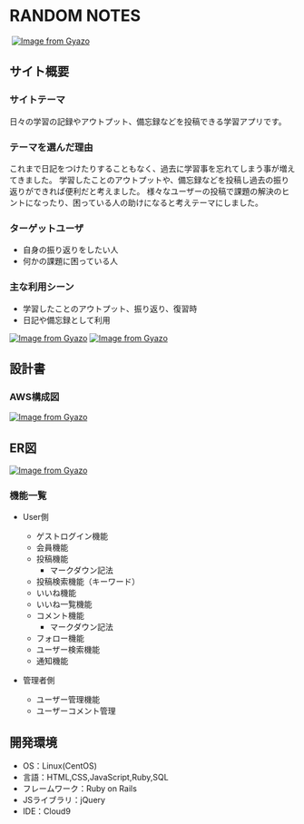 # RANDOM NOTES
​
[![Image from Gyazo](https://i.gyazo.com/c00ee939f5571f4f3ccf6169d61dea92.png)](https://gyazo.com/c00ee939f5571f4f3ccf6169d61dea92)
## サイト概要
### サイトテーマ
日々の学習の記録やアウトプット、備忘録などを投稿できる学習アプリです。   

### テーマを選んだ理由
これまで日記をつけたりすることもなく、過去に学習事を忘れてしまう事が増えてきました。
学習したことのアウトプットや、備忘録などを投稿し過去の振り返りができれば便利だと考えました。
様々なユーザーの投稿で課題の解決のヒントになったり、困っている人の助けになると考えテーマにしました。
​
### ターゲットユーザ
- 自身の振り返りをしたい人
- 何かの課題に困っている人

### 主な利用シーン
- 学習したことのアウトプット、振り返り、復習時
- 日記や備忘録として利用

[![Image from Gyazo](https://i.gyazo.com/04bfed211eb1201d9cb96892ead9a86f.png)](https://gyazo.com/04bfed211eb1201d9cb96892ead9a86f)
[![Image from Gyazo](https://i.gyazo.com/6603084d922917e7befad677556e4341.png)](https://gyazo.com/6603084d922917e7befad677556e4341)
​
## 設計書

### AWS構成図

[![Image from Gyazo](https://i.gyazo.com/39c3e655bebf20c1d2de42ee78515d4e.png)](https://gyazo.com/39c3e655bebf20c1d2de42ee78515d4e)

## ER図

[![Image from Gyazo](https://i.gyazo.com/02bc4101c3ba74c04b93b76cccefb3ce.png)](https://gyazo.com/02bc4101c3ba74c04b93b76cccefb3ce)
​
### 機能一覧

- User側
　
    - ゲストログイン機能
    - 会員機能
    - 投稿機能
        - マークダウン記法
    - 投稿検索機能（キーワード）
    - いいね機能
    - いいね一覧機能
    - コメント機能
        - マークダウン記法
    - フォロー機能
    - ユーザー検索機能
    - 通知機能

- 管理者側
　　
    - ユーザー管理機能
    - ユーザーコメント管理

## 開発環境
- OS：Linux(CentOS)
- 言語：HTML,CSS,JavaScript,Ruby,SQL
- フレームワーク：Ruby on Rails
- JSライブラリ：jQuery
- IDE：Cloud9
​

